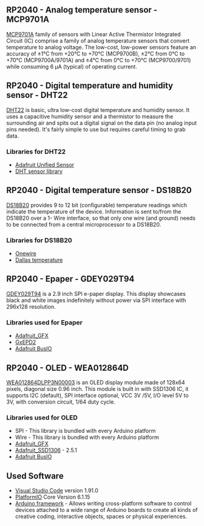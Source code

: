 ## RP2040 - Analog temperature sensor - MCP9701A
[MCP9701A](https://store.comet.bg/en/Catalogue/Product/5003942/) family of sensors with Linear Active Thermistor Integrated Circuit
(IC) comprise a family of analog temperature sensors that convert temperature to analog voltage.
The low-cost, low-power sensors feature an accuracy of ±1°C from +20°C to +70°C (MCP9700B), ±2°C from
0°C to +70°C (MCP9700A/9701A) and ±4°C from 0°C to +70°C (MCP9700/9701) while consuming 6 µA (typical) of operating current.
 
## RP2040 - Digital temperature and humidity sensor - DHT22
[DHT22](https://store.comet.bg/en/Catalogue/Product/50013/) is basic, ultra low-cost digital temperature and humidity sensor. 
It uses a capacitive humidity sensor and a thermistor to measure the surrounding air and spits out a digital signal on the data pin 
(no analog input pins needed). It's fairly simple to use but requires careful timing to grab data.

### Libraries for DHT22
- [Adafruit Unified Sensor](https://github.com/adafruit/Adafruit_Sensor?utm_source=platformio&utm_medium=piohome)
- [DHT sensor library](https://github.com/adafruit/DHT-sensor-library?utm_source=platformio&utm_medium=piohome)

## RP2040 - Digital temperature sensor - DS18B20
[DS18B20](https://store.comet.bg/en/Catalogue/Product/29267/) provides 9 to 12 bit (configurable) temperature readings which indicate the temperature of the device.
Information is sent to/from the DS18B20 over a 1- Wire interface, 
so that only one wire (and ground) needs to be connected from a central microprocessor to a DS18B20.

### Libraries for DS18B20
- [Onewire](https://github.com/PaulStoffregen/OneWire)
- [Dallas temperature](https://github.com/jmchiappa/DallasTemperature)

## RP2040 - Epaper - GDEY029T94
[GDEY029T94](https://store.comet.bg/en/Catalogue/Product/46503/) is a 2.9 inch SPI e-paper display. This display showcases black and white images indefinitely without power via SPI interface with 296x128 resolution.

### Libraries used for Epaper
- [Adafruit_GFX](https://github.com/adafruit/Adafruit-GFX-Library?utm_source=platformio&utm_medium=piohome)
- [GxEPD2](https://github.com/ZinggJM/GxEPD2)
- [Adafruit BusIO](https://github.com/adafruit/Adafruit_BusIO?utm_source=platformio&utm_medium=piohome)

## RP2040 - OLED - WEA012864D
[WEA012864DLPP3N00003](https://store.comet.bg/download-file.php?id=21559) is an OLED display module made of 128x64 pixels, diagonal size 0.96 inch. This module is built in with SSD1306 IC, it supports I2C (default), SPI interface optional, VCC 3V /5V, I/O level 5V to 3V, with conversion circuit, 1/64 duty cycle. 

### Libraries used for OLED
- SPI - This library is bundled with every Arduino platform
- Wire - This library is bundled with every Arduino platform
- [Adafruit_GFX](https://github.com/adafruit/Adafruit-GFX-Library?utm_source=platformio&utm_medium=piohome)
- [Adafruit_SSD1306](https://github.com/adafruit/Adafruit_SSD1306?utm_source=platformio&utm_medium=piohome) - 2.5.1
- [Adafruit BusIO](https://github.com/adafruit/Adafruit_BusIO?utm_source=platformio&utm_medium=piohome)

## Used Software
- [Visual Studio Code](https://code.visualstudio.com/) version 1.91.0
- [PlatformIO](https://platformio.org/) Core Version 6.1.15
- [Arduino framework](https://docs.platformio.org/en/stable/frameworks/arduino.html) - Allows writing cross-platform software to control devices attached to a wide range of Arduino boards to create all kinds of creative coding, interactive objects, spaces or physical experiences.
